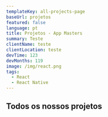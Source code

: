 ```yaml
---
templateKey: all-projects-page
baseUrl: projetos
featured: false
language: pt
title: Projetos - App Masters
summary: Teste
clientName: teste
clientLocation: teste
devTime: 123
devMonths: 119
image: /img/react.png
tags:
  - React
  - React Native
---
```

## Todos os nossos projetos
